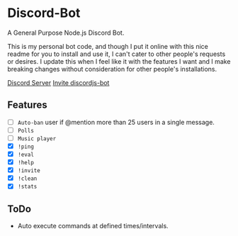# Discord-Bot

A General Purpose Node.js Discord Bot.

This is my personal bot code, and though I put it online with this nice readme for you to install and use it, I can't cater to other people's requests or desires. I update this when I feel like it with the features I want and I make breaking changes without consideration for other people's installations.

[Discord Server](https://discord.gg/2dV4xRN)
[Invite discordjs-bot](https://discordapp.com/oauth2/authorize?&client_id=306182346929995778&scope=bot&permissions=2146958583)

## Features

- [ ] `Auto-ban` user if @mention more than 25 users in a single message.
- [ ] `Polls`
- [ ] `Music player`
- [x] `!ping`
- [x] `!eval`
- [x] `!help`
- [x] `!invite`
- [x] `!clean`
- [x] `!stats`

## ToDo

- Auto execute commands at defined times/intervals.
